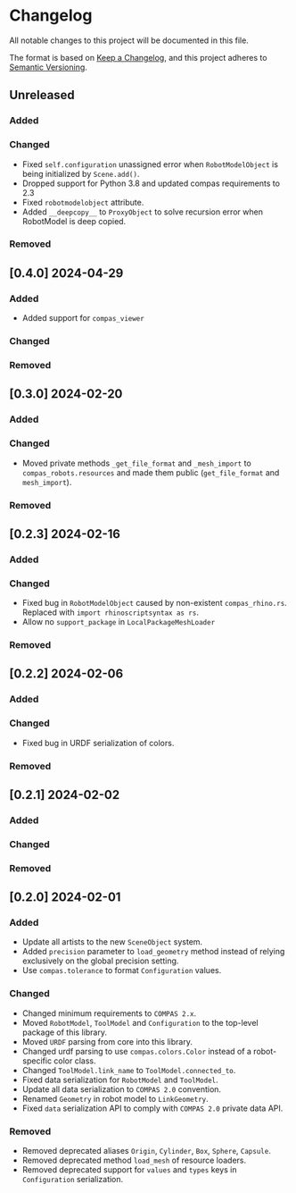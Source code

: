 # Changelog

All notable changes to this project will be documented in this file.

The format is based on [Keep a Changelog](https://keepachangelog.com/en/1.0.0/),
and this project adheres to [Semantic Versioning](https://semver.org/spec/v2.0.0.html).

## Unreleased

### Added

### Changed

* Fixed `self.configuration` unassigned error when `RobotModelObject` is being initialized by `Scene.add()`.
* Dropped support for Python 3.8 and updated compas requirements to 2.3
* Fixed `robotmodelobject` attribute.
* Added `__deepcopy__` to `ProxyObject` to solve recursion error when RobotModel is deep copied.

### Removed


## [0.4.0] 2024-04-29

### Added

* Added support for `compas_viewer`

### Changed

### Removed


## [0.3.0] 2024-02-20

### Added

### Changed

* Moved private methods `_get_file_format` and `_mesh_import` to `compas_robots.resources` and made them public (`get_file_format` and `mesh_import`).

### Removed


## [0.2.3] 2024-02-16

### Added

### Changed

* Fixed bug in `RobotModelObject` caused by non-existent `compas_rhino.rs`. Replaced with `import rhinoscriptsyntax as rs`.
* Allow no `support_package` in `LocalPackageMeshLoader`

### Removed


## [0.2.2] 2024-02-06

### Added

### Changed

* Fixed bug in URDF serialization of colors.

### Removed


## [0.2.1] 2024-02-02

### Added

### Changed

### Removed


## [0.2.0] 2024-02-01

### Added

* Update all artists to the new `SceneObject` system.
* Added `precision` parameter to `load_geometry` method instead of relying exclusively on the global precision setting.
* Use `compas.tolerance` to format `Configuration` values.

### Changed

* Changed minimum requirements to `COMPAS 2.x`.
* Moved `RobotModel`, `ToolModel` and `Configuration` to the top-level package of this library.
* Moved `URDF` parsing from core into this library.
* Changed urdf parsing to use `compas.colors.Color` instead of a robot-specific color class.
* Changed `ToolModel.link_name` to `ToolModel.connected_to`.
* Fixed data serialization for `RobotModel` and `ToolModel`.
* Update all data serialization to `COMPAS 2.0` convention.
* Renamed `Geometry` in robot model to `LinkGeometry`.
* Fixed `data` serialization API to comply with `COMPAS 2.0` private data API.

### Removed

* Removed deprecated aliases `Origin`, `Cylinder`, `Box`, `Sphere`, `Capsule`.
* Removed deprecated method `load_mesh` of resource loaders.
* Removed deprecated support for `values` and `types` keys in `Configuration` serialization.
